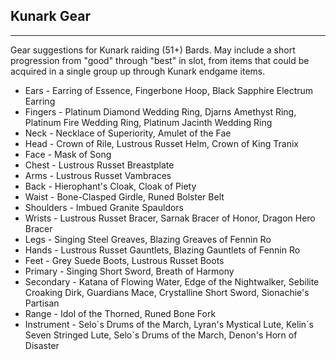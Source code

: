 ## Kunark Gear

---
Gear suggestions for Kunark raiding (51+) Bards. May include a short progression from "good" through "best" in slot, from items that could be acquired in a single group up through Kunark endgame items.

* Ears - Earring of Essence, Fingerbone Hoop, Black Sapphire Electrum Earring
* Fingers - Platinum Diamond Wedding Ring, Djarns Amethyst Ring, Platinum Fire Wedding Ring, Platinum Jacinth Wedding Ring
* Neck - Necklace of Superiority, Amulet of the Fae
* Head - Crown of Rile, Lustrous Russet Helm, Crown of King Tranix
* Face - Mask of Song
* Chest - Lustrous Russet Breastplate
* Arms - Lustrous Russet Vambraces
* Back - Hierophant's Cloak, Cloak of Piety
* Waist - Bone-Clasped Girdle, Runed Bolster Belt
* Shoulders - Imbued Granite Spauldors
* Wrists - Lustrous Russet Bracer, Sarnak Bracer of Honor, Dragon Hero Bracer
* Legs - Singing Steel Greaves, Blazing Greaves of Fennin Ro
* Hands - Lustrous Russet Gauntlets, Blazing Gauntlets of Fennin Ro
* Feet - Grey Suede Boots, Lustrous Russet Boots
* Primary - Singing Short Sword, Breath of Harmony
* Secondary - Katana of Flowing Water, Edge of the Nightwalker, Sebilite Croaking Dirk, Guardians Mace, Crystalline Short Sword, Sionachie's Partisan
* Range - Idol of the Thorned, Runed Bone Fork
* Instrument - Selo\`s Drums of the March, Lyran's Mystical Lute, Kelin\`s Seven Stringed Lute, Selo`s Drums of the March, Denon's Horn of Disaster

